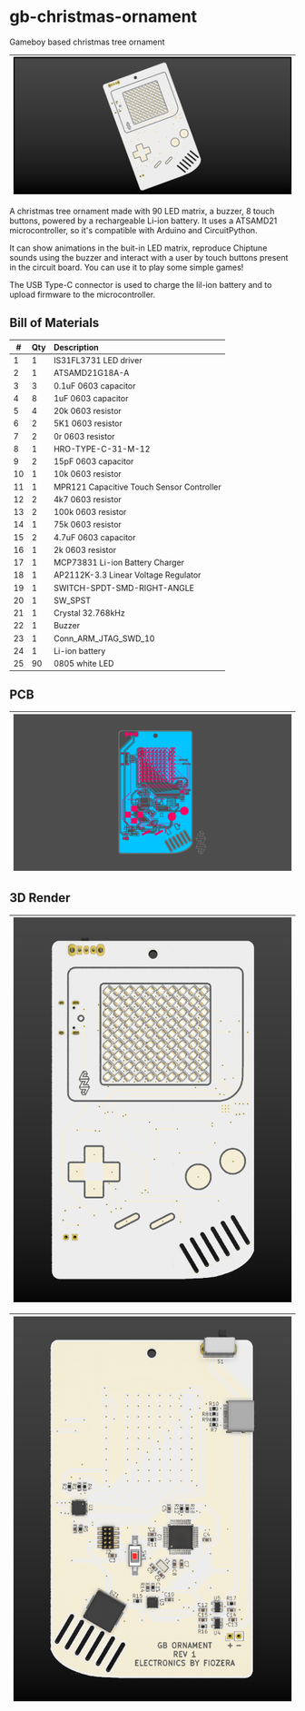 # gb-christmas-ornament
Gameboy based christmas tree ornament

| ![front](https://github.com/andrebla/gb-christmas-ornament/blob/main/images/gbornament.png) | 
| - |

A christmas tree ornament made with 90 LED matrix, a buzzer, 8 touch buttons, powered by a rechargeable Li-ion battery. It uses a ATSAMD21 microcontroller, so it's compatible with Arduino and CircuitPython.

It can show animations in the buit-in LED matrix, reproduce Chiptune sounds using the buzzer and interact with a user by touch buttons present in the circuit board. You can use it to play some simple games!

The USB Type-C connector is used to charge the lil-ion battery and to upload firmware to the microcontroller.

## Bill of Materials ##
| # | Qty | Description |
| - | --- | :---------- | 
| 1 | 1 | IS31FL3731 LED driver |
| 2 | 1 | ATSAMD21G18A-A |
| 3 | 3 | 0.1uF 0603 capacitor |
| 4 | 8 | 1uF 0603 capacitor |
| 5 | 4 | 20k 0603 resistor |
| 6 | 2 | 5K1 0603 resistor |
| 7 | 2 | 0r 0603 resistor |
| 8 | 1 | HRO-TYPE-C-31-M-12 |
| 9 | 2 | 15pF 0603 capacitor |
| 10 | 1 | 10k 0603 resistor |
| 11 | 1 | MPR121 Capacitive Touch Sensor Controller |
| 12 | 2 | 4k7 0603 resistor |
| 13 | 2 | 100k 0603 resistor |
| 14 | 1 | 75k 0603 resistor |
| 15 | 2 | 4.7uF 0603 capacitor |
| 16 | 1 | 2k 0603 resistor |
| 17 | 1 | MCP73831 Li-ion Battery Charger |
| 18 | 1 | AP2112K-3.3 Linear Voltage Regulator |
| 19 | 1 | SWITCH-SPDT-SMD-RIGHT-ANGLE |
| 20 | 1 | SW_SPST |
| 21 | 1 | Crystal 32.768kHz |
| 22 | 1 | Buzzer |
| 23 | 1 | Conn_ARM_JTAG_SWD_10 |
| 24 | 1 | Li-ion battery |
| 25 | 90 | 0805 white LED |
 
## PCB ##

| ![front](https://github.com/andrebla/gb-christmas-ornament/blob/main/images/pcb.png) | 
| - |

## 3D Render ##
| ![front](https://github.com/andrebla/gb-christmas-ornament/blob/main/images/gbornament_front.png) | 
| - |

| ![back](https://github.com/andrebla/gb-christmas-ornament/blob/main/images/gbornament_back.png) |
| - |
